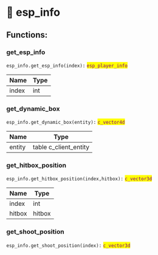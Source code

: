 # 🤔 esp\_info

## Functions:

### get\_esp\_info

`esp_info.get_esp_info(index):` <mark style="color:purple;">`esp_player_info`</mark>

| Name  | Type |
| ----- | ---- |
| index | int  |

### get\_dynamic\_box

`esp_info.get_dynamic_box(entity):` <mark style="color:purple;">`c_vector4d`</mark>

| Name   | Type                    |
| ------ | ----------------------- |
| entity | table c\_client\_entity |

### get\_hitbox\_position

`esp_info.get_hitbox_position(index,hitbox):` <mark style="color:purple;">`c_vector3d`</mark>

| Name   | Type   |
| ------ | ------ |
| index  | int    |
| hitbox | hitbox |

### get\_shoot\_position

`esp_info.get_shoot_position(index):` <mark style="color:purple;">`c_vector3d`</mark>
